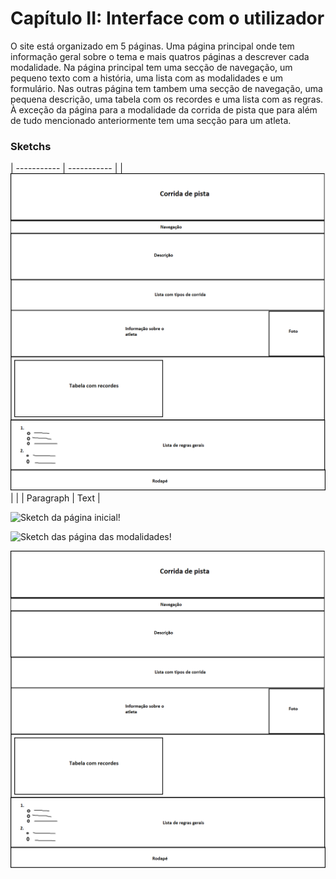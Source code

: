 # Capítulo II: Interface com o utilizador

O site está organizado em 5 páginas. Uma página principal onde tem informação geral sobre o tema e mais quatros páginas a descrever cada modalidade.
Na página principal tem uma secção de navegação, um pequeno texto com a história, uma lista com as modalidades e um formulário.
Nas outras página tem tambem uma secção de navegação, uma pequena descrição, uma tabela com os recordes e uma lista com as regras. À exceção da página para a modalidade da corrida de
pista que para além de tudo mencionado anteriormente tem uma secção para um atleta.

### Sketchs

| ----------- | ----------- |
| ![Sketch da página da modalidade 'Corrida de pista'!](https://github.com/inf23tig04/inf23tig04/blob/main/rel/imagens/Sketch_corrida.png)|        |
| Paragraph   | Text        |

![Sketch da página inicial!]()

![Sketch das página das modalidades!]()

![Sketch da página da modalidade 'Corrida de pista'!](https://github.com/inf23tig04/inf23tig04/blob/main/rel/imagens/Sketch_corrida.png)
